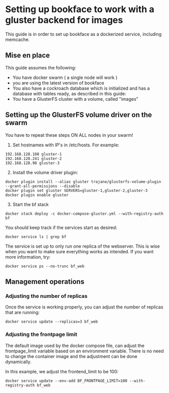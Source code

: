 # Setting up bookface to work with a gluster backend for images

This guide is in order to set up bookface as a dockerized service,
including memcache.

## Mise en place


This guide assumes the following: 


* You have docker swarm ( a single node will work )
* you are using the latest version of bookface
* You also have a cockroach database which is initialized and has a database with tables ready, as described in this guide:
* You have a GlusterFS cluster with a volume, called "images"

## Setting up the GlusterFS volume driver on the swarm

You have to repeat these steps ON ALL nodes in your swarm!

1. Set hostnames with IP's in /etc/hosts. For example:

```
192.168.128.108 gluster-1
192.168.128.241 gluster-2
192.168.128.98 gluster-3
```

2. Install the volume driver plugin:

```
docker plugin install --alias gluster trajano/glusterfs-volume-plugin --grant-all-permissions --disable
docker plugin set gluster SERVERS=gluster-1,gluster-2,gluster-3
docker plugin enable gluster
```

3. Start the bf stack


```
docker stack deploy -c docker-compose-gluster.yml --with-registry-auth bf
```


You should keep track if the services start as desired:


```
docker service ls | grep bf
```


The service is set up to only run one replica of the webserver. This is wise when you want to make sure everything works as intended. If you want more information, try:


```
docker service ps --no-trunc bf_web
```


## Management operations

### Adjusting the number of replicas
Once the service is working properly, you can adjust the number of replicas that are running:


```
docker service update --replicas=3 bf_web
```


### Adjusting the frontpage limit

The default image used by the docker compose file, can adjust the frontpage_limit variable based on an environment variable. There is no need to change the container image and the adjustment can be done dynamically.

In this example, we adjust the frontend_limit to be 100:


```
docker service update --env-add BF_FRONTPAGE_LIMIT=100 --with-registry-auth bf_web
```



